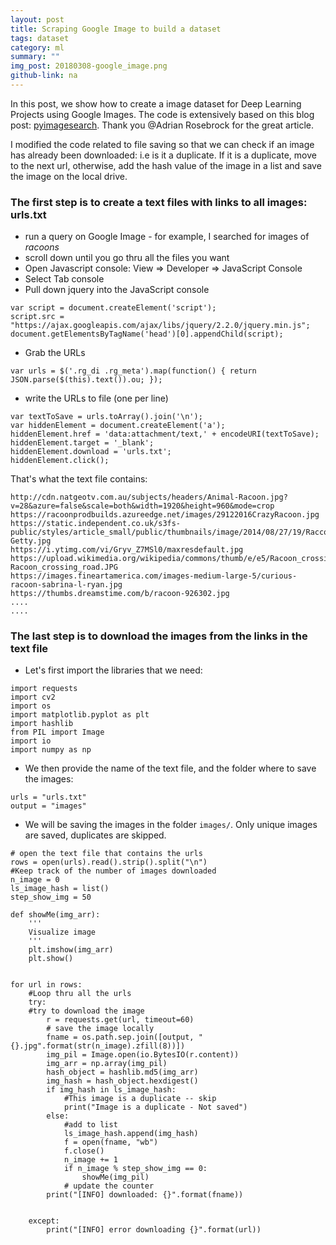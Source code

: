 ```yaml
---
layout: post
title: Scraping Google Image to build a dataset
tags: dataset
category: ml
summary: ""
img_post: 20180308-google_image.png
github-link: na
---
```




<script src="/js/plotly-latest.min.js"></script>

<script type="text/javascript"
   src="https://cdnjs.cloudflare.com/ajax/libs/mathjax/2.7.2/MathJax.js?config=TeX-AMS-MML_HTMLorMML">
</script>


In this post, we show how to create a image dataset for Deep Learning Projects using Google Images. The code is extensively based on this blog post: [pyimagesearch](https://www.pyimagesearch.com/2017/12/04/how-to-create-a-deep-learning-dataset-using-google-images/). Thank you @Adrian Rosebrock for the great article.

I modified the code related to file saving so that we can check if an image has already been downloaded: i.e is it a duplicate. If it is a duplicate, move to the next url, otherwise, add the hash value of the image in a list and save the image on the local drive.



### The first step is to create a text files with links to all images: urls.txt

* run a query on Google Image - for example, I searched for images of *racoons*
* scroll down until you go thru all the files you want
* Open Javascript console: View => Developer => JavaScript Console
* Select Tab console
* Pull down jquery into the JavaScript console

```
var script = document.createElement('script');
script.src = "https://ajax.googleapis.com/ajax/libs/jquery/2.2.0/jquery.min.js";
document.getElementsByTagName('head')[0].appendChild(script);
```

* Grab the URLs

```
var urls = $('.rg_di .rg_meta').map(function() { return JSON.parse($(this).text()).ou; });
```

* write the URLs to file (one per line)

```
var textToSave = urls.toArray().join('\n');
var hiddenElement = document.createElement('a');
hiddenElement.href = 'data:attachment/text,' + encodeURI(textToSave);
hiddenElement.target = '_blank';
hiddenElement.download = 'urls.txt';
hiddenElement.click();
```
That's what the text file contains:

```
http://cdn.natgeotv.com.au/subjects/headers/Animal-Racoon.jpg?v=28&azure=false&scale=both&width=1920&height=960&mode=crop
https://racoonprodbuilds.azureedge.net/images/29122016CrazyRacoon.jpg
https://static.independent.co.uk/s3fs-public/styles/article_small/public/thumbnails/image/2014/08/27/19/Raccoon-Getty.jpg
https://i.ytimg.com/vi/Gryv_Z7MSl0/maxresdefault.jpg
https://upload.wikimedia.org/wikipedia/commons/thumb/e/e5/Racoon_crossing_road.JPG/220px-Racoon_crossing_road.JPG
https://images.fineartamerica.com/images-medium-large-5/curious-racoon-sabrina-l-ryan.jpg
https://thumbs.dreamstime.com/b/racoon-926302.jpg
....
....
```

### The last step is to download the images from the links in the text file

* Let's first import the libraries that we need:

```
import requests
import cv2
import os
import matplotlib.pyplot as plt
import hashlib
from PIL import Image
import io
import numpy as np
```

* We then provide the name of the text file, and the folder where to save the images:

```
urls = "urls.txt"
output = "images"
```

* We will be saving the images in the folder `images/`. Only unique images are saved, duplicates are skipped. 

```
# open the text file that contains the urls
rows = open(urls).read().strip().split("\n")
#Keep track of the number of images downloaded
n_image = 0
ls_image_hash = list()
step_show_img = 50

def showMe(img_arr):
    '''
    Visualize image
    '''
    plt.imshow(img_arr)
    plt.show()

    
for url in rows:
    #Loop thru all the urls
    try:
    #try to download the image
        r = requests.get(url, timeout=60)
        # save the image locally
        fname = os.path.sep.join([output, "{}.jpg".format(str(n_image).zfill(8))])
        img_pil = Image.open(io.BytesIO(r.content))
        img_arr = np.array(img_pil)
        hash_object = hashlib.md5(img_arr)
        img_hash = hash_object.hexdigest()
        if img_hash in ls_image_hash:
            #This image is a duplicate -- skip
            print("Image is a duplicate - Not saved")
        else:
            #add to list
            ls_image_hash.append(img_hash)
            f = open(fname, "wb")
            f.close()
            n_image += 1
            if n_image % step_show_img == 0:
                showMe(img_pil)
            # update the counter
        print("[INFO] downloaded: {}".format(fname))

 
    except:
        print("[INFO] error downloading {}".format(url))

```